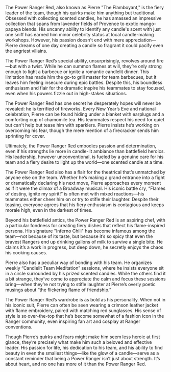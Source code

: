 The Power Ranger Red, also known as Pierre "The Flamboyant," is the fiery leader of the team, though his quirks make him anything but traditional. Obsessed with collecting scented candles, he has amassed an impressive collection that spans from lavender fields of Provence to exotic mango-papaya blends. His uncanny ability to identify any candle's scent with just one sniff has earned him minor celebrity status at local candle-making workshops. However, his passion doesn't end with mere appreciation—Pierre dreams of one day creating a candle so fragrant it could pacify even the angriest villains.

The Power Ranger Red’s special ability, unsurprisingly, revolves around fire—but with a twist. While he can summon flames at will, they’re only strong enough to light a barbecue or ignite a romantic candlelit dinner. This limitation has made him the go-to grill master for team barbecues, but it leaves him feeling insecure during epic battles. Despite this, his boundless enthusiasm and flair for the dramatic inspire his teammates to stay focused, even when his powers fizzle out in high-stakes situations.

The Power Ranger Red has one secret he desperately hopes will never be revealed: he is terrified of fireworks. Every New Year’s Eve and national celebration, Pierre can be found hiding under a blanket with earplugs and a comforting cup of chamomile tea. His teammates respect his need for quiet but can't help but tease him with sparklers. Pierre insists he’s working on overcoming his fear, though the mere mention of a firecracker sends him sprinting for cover.

Ultimately, the Power Ranger Red embodies passion and determination, even if his strengths lie more in candle-lit ambiance than battlefield heroics. His leadership, however unconventional, is fueled by a genuine care for his team and a fiery desire to light up the world—one scented candle at a time.

The Power Ranger Red also has a flair for the theatrical that’s unmatched by anyone else on the team. Whether he’s making a grand entrance into a fight or dramatically declaring his next move, Pierre approaches every moment as if it were the climax of a Broadway musical. His iconic battle cry, “Flames of destiny, ignite my spirit!” is often met with mixed reactions—his teammates either cheer him on or try to stifle their laughter. Despite their teasing, everyone agrees that his fiery enthusiasm is contagious and keeps morale high, even in the darkest of times.

Beyond his battlefield antics, the Power Ranger Red is an aspiring chef, with a particular fondness for creating fiery dishes that reflect his flame-inspired persona. His signature "Inferno Chili" has become infamous among the team—not because of its taste, but because it’s so spicy that even the bravest Rangers end up drinking gallons of milk to survive a single bite. He claims it’s a work in progress, but deep down, he secretly enjoys the chaos his cooking causes.

Pierre also has a peculiar way of bonding with his team. He organizes weekly “Candlelit Team Meditation” sessions, where he insists everyone sit in a circle surrounded by his prized scented candles. While the others find it a bit strange, they’ve come to appreciate the calm and focus these sessions bring—when they’re not trying to stifle laughter at Pierre’s overly poetic musings about “the flickering flame of friendship.”

The Power Ranger Red’s wardrobe is as bold as his personality. When not in his iconic suit, Pierre can often be seen wearing a crimson leather jacket with flame embroidery, paired with matching red sunglasses. His sense of style is so over-the-top that he’s become somewhat of a fashion icon in the Ranger community, even inspiring fan art and cosplay at Ranger conventions.

Though Pierre’s quirks and fears might make him seem less heroic at first glance, they’re precisely what make him such a beloved and effective leader. His passion for life, his dedication to his team, and his ability to find beauty in even the smallest things—like the glow of a candle—serve as a constant reminder that being a Power Ranger isn’t just about strength. It’s about heart, and no one has more of it than the Power Ranger Red.
